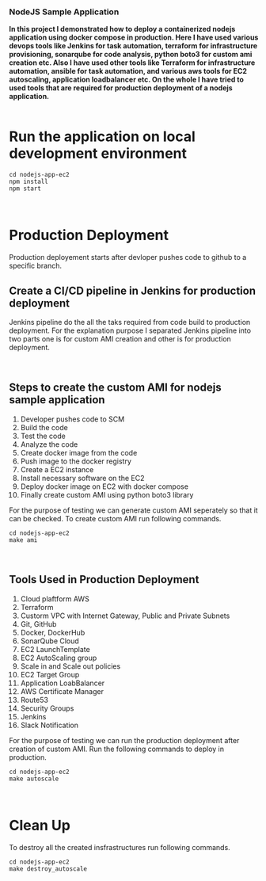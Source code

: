 <div align="left">
  <h3>NodeJS Sample Application</h3>
  <strong>
      In this project I demonstrated how to deploy a containerized nodejs application using docker compose in production. Here I have used various devops tools like Jenkins for task automation, terraform for infrastructure provisioning, sonarqube for code analysis, python boto3 for custom ami creation etc. Also I have used other tools like Terraform for infrastructure automation, ansible for task automation, and various aws tools for EC2 autoscaling, application loadbalancer etc. On the whole I have tried to used tools that are required for production deployment of a nodejs application.
  </strong>
</div>
<br>

# Run the application on local development environment
```
cd nodejs-app-ec2
npm install
npm start
```
<br>

# Production Deployment
Production deployement starts after devloper pushes code to github to a specific branch. 

## Create a CI/CD pipeline in Jenkins for production deployment
Jenkins pipeline do the all the taks required from code build to production deployment. For the explanation purpose I separated Jenkins pipeline into two parts one is for custom AMI creation and other is for production deployment.

<br>

## Steps to create the custom AMI for nodejs sample application
1. Developer pushes code to SCM
2. Build the code
3. Test the code
4. Analyze the code
5. Create docker image from the code
6. Push image to the docker registry
7. Create a EC2 instance 
8. Install necessary software on the EC2
9. Deploy docker image on EC2 with docker compose
10. Finally create custom AMI using python boto3 library 

For the purpose of testing we can generate custom AMI seperately so that it can be checked. To create custom AMI run following commands.
```
cd nodejs-app-ec2
make ami
```

<br>

## Tools Used in Production Deployment
1. Cloud plaftform AWS
2. Terraform
3. Custorm VPC with Internet Gateway, Public and Private Subnets
4. Git, GitHub
5. Docker, DockerHub
6. SonarQube Cloud
7. EC2 LaunchTemplate
8. EC2 AutoScaling group
9. Scale in and Scale out policies
10. EC2 Target Group
11. Application LoabBalancer
12. AWS Certificate Manager
13. Route53
14. Security Groups
15. Jenkins
16. Slack Notification

For the purpose of testing we can run the production deployment after creation of custom AMI. Run the following commands to deploy in production.
```
cd nodejs-app-ec2
make autoscale
```
<br>

# Clean Up
To destroy all the created insfrastructures run following commands.
```
cd nodejs-app-ec2
make destroy_autoscale
```
